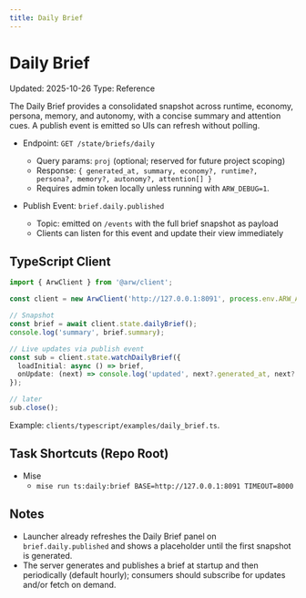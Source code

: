 ```yaml
---
title: Daily Brief
---
```


# Daily Brief
Updated: 2025-10-26
Type: Reference

The Daily Brief provides a consolidated snapshot across runtime, economy, persona, memory, and autonomy, with a concise summary and attention cues. A publish event is emitted so UIs can refresh without polling.

- Endpoint: `GET /state/briefs/daily`
  - Query params: `proj` (optional; reserved for future project scoping)
  - Response: `{ generated_at, summary, economy?, runtime?, persona?, memory?, autonomy?, attention[] }`
  - Requires admin token locally unless running with `ARW_DEBUG=1`.

- Publish Event: `brief.daily.published`
  - Topic: emitted on `/events` with the full brief snapshot as payload
  - Clients can listen for this event and update their view immediately

## TypeScript Client

```ts
import { ArwClient } from '@arw/client';

const client = new ArwClient('http://127.0.0.1:8091', process.env.ARW_ADMIN_TOKEN);

// Snapshot
const brief = await client.state.dailyBrief();
console.log('summary', brief.summary);

// Live updates via publish event
const sub = client.state.watchDailyBrief({
  loadInitial: async () => brief,
  onUpdate: (next) => console.log('updated', next?.generated_at, next?.summary),
});

// later
sub.close();
```

Example: `clients/typescript/examples/daily_brief.ts`.

## Task Shortcuts (Repo Root)

- Mise
  - `mise run ts:daily:brief BASE=http://127.0.0.1:8091 TIMEOUT=8000`

## Notes

- Launcher already refreshes the Daily Brief panel on `brief.daily.published` and shows a placeholder until the first snapshot is generated.
- The server generates and publishes a brief at startup and then periodically (default hourly); consumers should subscribe for updates and/or fetch on demand.
